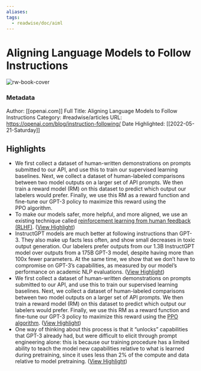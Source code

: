 ```yaml
---
aliases: 
tags:
  - readwise/doc/aiml
---
```

# Aligning Language Models to Follow Instructions

![rw-book-cover](https://readwise-assets.s3.amazonaws.com/static/images/article3.5c705a01b476.png)
### Metadata
Author: [[openai.com]]
Full Title: Aligning Language Models to Follow Instructions
Category: #readwise/articles
URL: https://openai.com/blog/instruction-following/
Date Highlighted: [[2022-05-21-Saturday]]

## Highlights
- We first collect a dataset of human-written demonstrations on prompts submitted to our API, and use this to train our supervised learning baselines. Next, we collect a dataset of human-labeled comparisons between two model outputs on a larger set of API prompts. We then train a reward model (RM) on this dataset to predict which output our labelers would prefer. Finally, we use this RM as a reward function and fine-tune our GPT-3 policy to maximize this reward using the PPO algorithm.
- To make our models safer, more helpful, and more aligned, we use an existing technique called [reinforcement learning from human feedback (RLHF)](https://openai.com/blog/deep-reinforcement-learning-from-human-preferences/). ([View Highlight](https://read.readwise.io/read/01gmpjnxtjrf6er2s5qtcrgp3c))
- InstructGPT models are much better at following instructions than GPT-3. They also make up facts less often, and show small decreases in toxic output generation. Our labelers prefer outputs from our 1.3B InstructGPT model over outputs from a 175B GPT-3 model, despite having more than 100x fewer parameters. At the same time, we show that we don’t have to compromise on GPT-3’s capabilities, as measured by our model’s performance on academic NLP evaluations. ([View Highlight](https://read.readwise.io/read/01gmpjnpbh5z1xm06k40kzzt19))
- We first collect a dataset of human-written demonstrations on prompts submitted to our API, and use this to train our supervised learning baselines. Next, we collect a dataset of human-labeled comparisons between two model outputs on a larger set of API prompts. We then train a reward model (RM) on this dataset to predict which output our labelers would prefer. Finally, we use this RM as a reward function and fine-tune our GPT-3 policy to maximize this reward using the [PPO algorithm](https://openai.com/blog/openai-baselines-ppo/). ([View Highlight](https://read.readwise.io/read/01gmpk0vd5cnyvz1xja37qyzxh))
- One way of thinking about this process is that it “unlocks” capabilities that GPT-3 already had, but were difficult to elicit through prompt engineering alone: this is because our training procedure has a limited ability to teach the model new capabilities relative to what is learned during pretraining, since it uses less than 2% of the compute and data relative to model pretraining. ([View Highlight](https://read.readwise.io/read/01gmpk54nd6gt9b2ms0shbt710))


